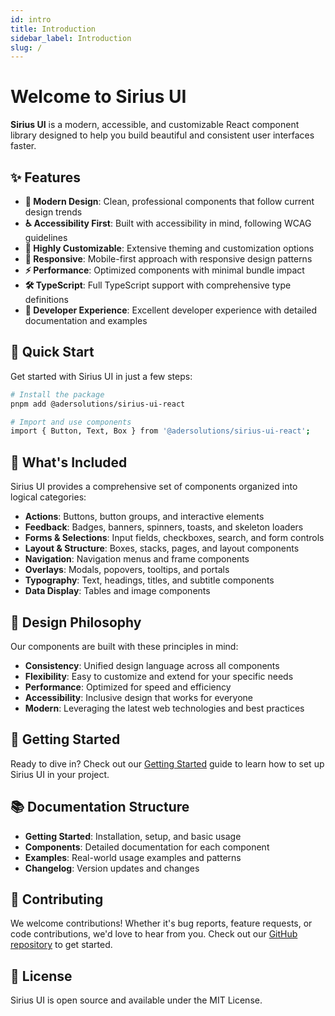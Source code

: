 ```yaml
---
id: intro
title: Introduction
sidebar_label: Introduction
slug: /
---
```


# Welcome to Sirius UI

**Sirius UI** is a modern, accessible, and customizable React component library designed to help you build beautiful and consistent user interfaces faster.

## ✨ Features

- **🎨 Modern Design**: Clean, professional components that follow current design trends
- **♿ Accessibility First**: Built with accessibility in mind, following WCAG guidelines
- **🔧 Highly Customizable**: Extensive theming and customization options
- **📱 Responsive**: Mobile-first approach with responsive design patterns
- **⚡ Performance**: Optimized components with minimal bundle impact
- **🛠️ TypeScript**: Full TypeScript support with comprehensive type definitions
- **🎯 Developer Experience**: Excellent developer experience with detailed documentation and examples

## 🚀 Quick Start

Get started with Sirius UI in just a few steps:

```bash
# Install the package
pnpm add @adersolutions/sirius-ui-react

# Import and use components
import { Button, Text, Box } from '@adersolutions/sirius-ui-react';
```

## 🎯 What's Included

Sirius UI provides a comprehensive set of components organized into logical categories:

- **Actions**: Buttons, button groups, and interactive elements
- **Feedback**: Badges, banners, spinners, toasts, and skeleton loaders
- **Forms & Selections**: Input fields, checkboxes, search, and form controls
- **Layout & Structure**: Boxes, stacks, pages, and layout components
- **Navigation**: Navigation menus and frame components
- **Overlays**: Modals, popovers, tooltips, and portals
- **Typography**: Text, headings, titles, and subtitle components
- **Data Display**: Tables and image components

## 🎨 Design Philosophy

Our components are built with these principles in mind:

- **Consistency**: Unified design language across all components
- **Flexibility**: Easy to customize and extend for your specific needs
- **Performance**: Optimized for speed and efficiency
- **Accessibility**: Inclusive design that works for everyone
- **Modern**: Leveraging the latest web technologies and best practices

## 🔗 Getting Started

Ready to dive in? Check out our [Getting Started](/docs/getting-started) guide to learn how to set up Sirius UI in your project.

## 📚 Documentation Structure

- **Getting Started**: Installation, setup, and basic usage
- **Components**: Detailed documentation for each component
- **Examples**: Real-world usage examples and patterns
- **Changelog**: Version updates and changes

## 🤝 Contributing

We welcome contributions! Whether it's bug reports, feature requests, or code contributions, we'd love to hear from you. Check out our [GitHub repository](https://github.com/adersolutions/sirius-ui) to get started.

## 📄 License

Sirius UI is open source and available under the MIT License.
